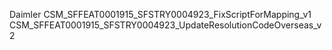 Daimler
CSM_SFFEAT0001915_SFSTRY0004923_FixScriptForMapping_v1
CSM_SFFEAT0001915_SFSTRY0004923_UpdateResolutionCodeOverseas_v2